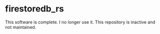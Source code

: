 # firestoredb_rs
This software is complete. I no longer use it. This repository is inactive and not maintained.
